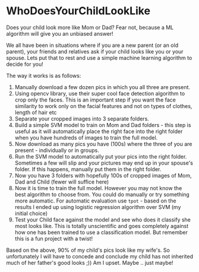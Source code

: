 # WhoDoesYourChildLookLike
Does your child look more like Mom or Dad? Fear not, because a ML algorithm will give you an unbiased answer!

We all have been in situations where if you are a new parent (or an old parent), your friends and relatives ask if your child looks like you or your spouse. Lets put that to rest and use a simple machine learning algorithm to decide for you! 

The way it works is as follows:

1. Manually download a few dozen pics in which you all three are present.
2. Using opencv library, use their super cool face detection algorithm to crop only the faces. This is an important step if you want the face similarity to work only on the facial features and not on types of clothes, length of hair etc
3. Separate your cropped images into 3 separate folders.
4. Build a simple SVM model to train on Mom and Dad folders - this step is useful as it will automatically place the right face into the right folder when you have hundreds of images to train the full model.
5. Now download as many pics you have (100s) where the three of you are present - individually or in groups.
6. Run the SVM model to automatically put your pics into the right folder. Sometimes a few will slip and your pictures may end up in your spouse's folder. If this happens, manually put them in the right folder.
7. Now you have 3 folders with hopefully 100s of cropped images of Mom, Dad and Child (fewer will suffice here)
8. Now it is time to train the full model. However you may not know the best algorithm to choose from. You could do manually or try something more automatic. For automatic evaluation use `tpot` - based on the results I ended up using logistic regression algorithm over SVM (my initial choice)
9. Test your Child face against the model and see who does it classify she most looks like. This is totally unscientific and goes completely against how one has been trained to use a classification model. But remember this is a fun project with a twist!

Based on the above, 90% of my child's pics look like my wife's. So unfortunately I will have to concede and conclude my child has not inherited much of her father's good looks ;)) Am I upset. Maybe .. just maybe! 



